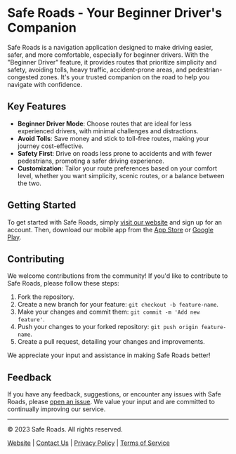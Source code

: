 # Safe Roads - Your Beginner Driver's Companion

Safe Roads is a navigation application designed to make driving easier, safer, and more comfortable, especially for beginner drivers. With the "Beginner Driver" feature, it provides routes that prioritize simplicity and safety, avoiding tolls, heavy traffic, accident-prone areas, and pedestrian-congested zones. It's your trusted companion on the road to help you navigate with confidence.

## Key Features

- **Beginner Driver Mode**: Choose routes that are ideal for less experienced drivers, with minimal challenges and distractions.
- **Avoid Tolls**: Save money and stick to toll-free routes, making your journey cost-effective.
- **Safety First**: Drive on roads less prone to accidents and with fewer pedestrians, promoting a safer driving experience.
- **Customization**: Tailor your route preferences based on your comfort level, whether you want simplicity, scenic routes, or a balance between the two.

## Getting Started

To get started with Safe Roads, simply [visit our website](insert-your-website-url-here) and sign up for an account. Then, download our mobile app from the [App Store](insert-app-store-link) or [Google Play](insert-google-play-link).

## Contributing

We welcome contributions from the community! If you'd like to contribute to Safe Roads, please follow these steps:

1. Fork the repository.
2. Create a new branch for your feature: `git checkout -b feature-name`.
3. Make your changes and commit them: `git commit -m 'Add new feature'`.
4. Push your changes to your forked repository: `git push origin feature-name`.
5. Create a pull request, detailing your changes and improvements.

We appreciate your input and assistance in making Safe Roads better!

## Feedback

If you have any feedback, suggestions, or encounter any issues with Safe Roads, please [open an issue](insert-issue-tracker-link). We value your input and are committed to continually improving our service.

---

© 2023 Safe Roads. All rights reserved.

[Website](insert-your-website-url-here) | [Contact Us](insert-contact-page-url) | [Privacy Policy](insert-privacy-policy-url) | [Terms of Service](insert-terms-of-service-url)
